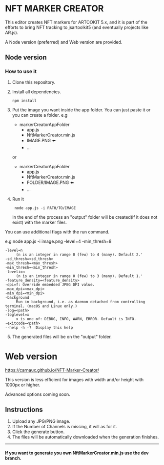 # NFT MARKER CREATOR

This editor creates NFT markers for ARTOOKIT 5.x, and it is part of the efforts to bring NFT tracking to jsartoolkit5 (and eventually projects like AR.js).

A Node version (preferred) and Web version are provided.

## Node version

### How to use it

1. Clone this repository.

2. Install all dependencies.

    ` npm install `


3. Put the image you want inside the app folder. You can just paste it or you can create a folder. e.g

     - markerCreatorAppFolder
         - app.js
         - NftMarkerCreator.min.js
         - IMAGE.PNG :arrow_left:
         - ...

     or

     - markerCreatorAppFolder
          - app.js
          - NftMarkerCreator.min.js
          - FOLDER/IMAGE.PNG :arrow_left:
          - ...

4. Run it

    ` node app.js -i PATH/TO/IMAGE`

     In the end of the process an "output" folder will be created(if it does not exist) with the marker files.

You can use additional flags with the run command.

e.g node app.js -i image.png -level=4 -min_thresh=8

    -level=n
         (n is an integer in range 0 (few) to 4 (many). Default 2.'
    -sd_thresh=<sd_thresh>
    -max_thresh=<max_thresh>
    -min_thresh=<min_thresh>
    -leveli=n
         (n is an integer in range 0 (few) to 3 (many). Default 1.'
    -feature_density=<feature_density>
    -dpi=f: Override embedded JPEG DPI value.
    -max_dpi=<max_dpi>
    -min_dpi=<min_dpi>
    -background
         Run in background, i.e. as daemon detached from controlling terminal. (macOS and Linux only.)
    -log=<path>
    -loglevel=x
         x is one of: DEBUG, INFO, WARN, ERROR. Default is INFO.
    -exitcode=<path>
    --help -h -?  Display this help


5. The generated files will be on the "output" folder.

# Web version

https://carnaux.github.io/NFT-Marker-Creator/

This version is less efficient for images with width and/or height with 1000px or higher.

Advanced options coming soon.

## Instructions

1. Upload any JPG/PNG image.
2. If the Number of Channels is missing, it will as for it.
3. Click the generate button.
4. The files will be automatically downloaded when the generation finishes.

------
#### If you want to generate you own NftMarkerCreator.min.js use the dev branch.
